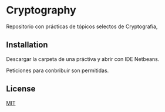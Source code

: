 # Cryptography

Repositorio con prácticas de tópicos selectos de Cryptografía,

## Installation

Descargar la carpeta de una práctiva y abrir con IDE Netbeans. 

Peticiones para conbribuir son permitidas.

## License
[MIT](https://choosealicense.com/licenses/mit/)